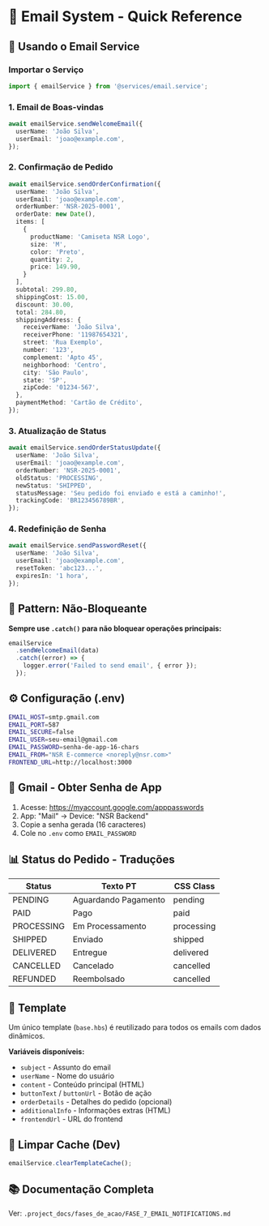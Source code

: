 # 📧 Email System - Quick Reference

## 🚀 Usando o Email Service

### Importar o Serviço

```typescript
import { emailService } from '@services/email.service';
```

### 1. Email de Boas-vindas

```typescript
await emailService.sendWelcomeEmail({
  userName: 'João Silva',
  userEmail: 'joao@example.com',
});
```

### 2. Confirmação de Pedido

```typescript
await emailService.sendOrderConfirmation({
  userName: 'João Silva',
  userEmail: 'joao@example.com',
  orderNumber: 'NSR-2025-0001',
  orderDate: new Date(),
  items: [
    {
      productName: 'Camiseta NSR Logo',
      size: 'M',
      color: 'Preto',
      quantity: 2,
      price: 149.90,
    }
  ],
  subtotal: 299.80,
  shippingCost: 15.00,
  discount: 30.00,
  total: 284.80,
  shippingAddress: {
    receiverName: 'João Silva',
    receiverPhone: '11987654321',
    street: 'Rua Exemplo',
    number: '123',
    complement: 'Apto 45',
    neighborhood: 'Centro',
    city: 'São Paulo',
    state: 'SP',
    zipCode: '01234-567',
  },
  paymentMethod: 'Cartão de Crédito',
});
```

### 3. Atualização de Status

```typescript
await emailService.sendOrderStatusUpdate({
  userName: 'João Silva',
  userEmail: 'joao@example.com',
  orderNumber: 'NSR-2025-0001',
  oldStatus: 'PROCESSING',
  newStatus: 'SHIPPED',
  statusMessage: 'Seu pedido foi enviado e está a caminho!',
  trackingCode: 'BR123456789BR',
});
```

### 4. Redefinição de Senha

```typescript
await emailService.sendPasswordReset({
  userName: 'João Silva',
  userEmail: 'joao@example.com',
  resetToken: 'abc123...',
  expiresIn: '1 hora',
});
```

## 📝 Pattern: Não-Bloqueante

**Sempre use `.catch()` para não bloquear operações principais:**

```typescript
emailService
  .sendWelcomeEmail(data)
  .catch((error) => {
    logger.error('Failed to send email', { error });
  });
```

## ⚙️ Configuração (.env)

```bash
EMAIL_HOST=smtp.gmail.com
EMAIL_PORT=587
EMAIL_SECURE=false
EMAIL_USER=seu-email@gmail.com
EMAIL_PASSWORD=senha-de-app-16-chars
EMAIL_FROM="NSR E-commerce <noreply@nsr.com>"
FRONTEND_URL=http://localhost:3000
```

## 🔧 Gmail - Obter Senha de App

1. Acesse: https://myaccount.google.com/apppasswords
2. App: "Mail" → Device: "NSR Backend"
3. Copie a senha gerada (16 caracteres)
4. Cole no `.env` como `EMAIL_PASSWORD`

## 📊 Status do Pedido - Traduções

| Status | Texto PT | CSS Class |
|--------|----------|-----------|
| PENDING | Aguardando Pagamento | pending |
| PAID | Pago | paid |
| PROCESSING | Em Processamento | processing |
| SHIPPED | Enviado | shipped |
| DELIVERED | Entregue | delivered |
| CANCELLED | Cancelado | cancelled |
| REFUNDED | Reembolsado | cancelled |

## 🎨 Template

Um único template (`base.hbs`) é reutilizado para todos os emails com dados dinâmicos.

**Variáveis disponíveis:**
- `subject` - Assunto do email
- `userName` - Nome do usuário
- `content` - Conteúdo principal (HTML)
- `buttonText` / `buttonUrl` - Botão de ação
- `orderDetails` - Detalhes do pedido (opcional)
- `additionalInfo` - Informações extras (HTML)
- `frontendUrl` - URL do frontend

## 🧹 Limpar Cache (Dev)

```typescript
emailService.clearTemplateCache();
```

## 📚 Documentação Completa

Ver: `.project_docs/fases_de_acao/FASE_7_EMAIL_NOTIFICATIONS.md`
